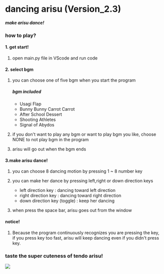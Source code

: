 # dancing arisu (Version_2.3)

**_make arisu dance!_**

### how to play?

#### 1. get start!

1.  open main.py file in VScode and run code

#### 2. select bgm

1.  you can choose one of five bgm when you start the program

    ##### bgm included

    - Usagi Flap
    - Bunny Bunny Carrot Carrot
    - After School Dessert
    - Shooting Athletes
    - Signal of Abydos

2.  if you don't want to play any bgm or want to play bgm you like, choose NONE to not play bgm in the program

3.  arisu will go out when the bgm ends

#### 3.make arisu dance!

1.  you can choose 8 dancing motion by pressing 1 ~ 8 number key

2.  you can make her dance by pressing left,right or down direction keys

    - left direction key : dancing toward left direction
    - right direction key : dancing toward right direction
    - down direction key (toggle) : keep her dancing

3.  when press the space bar, arisu goes out from the window

#### notice!

1.  Because the program continuously recognizes you are pressing the key, if you press key too fast, arisu will keep dancing even if you didn't press key.

### taste the super cuteness of **tendo arisu!**

![](https://i.namu.wiki/i/ED961xLR-1YamVea92l8wyEzfJIfNtv76UBctiGlOLQ7q94-C0l7nkyXgiivQ_695kSsI0bdhJ70G2q-sgYmwlTU2IFCibQglOGcO6yioei3Foc9IGlYabzrwH2ZKnP8mctiKKYtn7oS37hSxxWEJg.webp)
